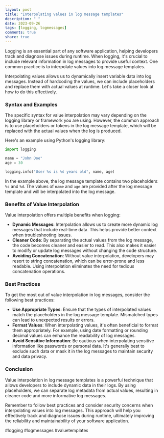 ```yaml
---
layout: post
title: "Interpolating values in log message templates"
description: " "
date: 2023-09-26
tags: [logging, logmessages]
comments: true
share: true
---
```


Logging is an essential part of any software application, helping developers track and diagnose issues during runtime. When logging, it's crucial to include relevant information in log messages to provide useful context. One common practice is to interpolate values into log message templates.

Interpolating values allows us to dynamically insert variable data into log messages. Instead of hardcoding the values, we can include placeholders and replace them with actual values at runtime. Let's take a closer look at how to do this effectively.

### Syntax and Examples

The specific syntax for value interpolation may vary depending on the logging library or framework you are using. However, the common approach is to use placeholders or tokens in the log message template, which will be replaced with the actual values when the log is produced.

Here's an example using Python's logging library:

```python
import logging

name = "John Doe"
age = 30

logging.info("User %s is %d years old", name, age)
```

In the example above, the log message template contains two placeholders: `%s` and `%d`. The values of `name` and `age` are provided after the log message template and will be interpolated into the log message.

### Benefits of Value Interpolation

Value interpolation offers multiple benefits when logging:

- **Dynamic Messages**: Interpolation allows us to create more dynamic log messages that include real-time data. This helps provide better context when troubleshooting issues.
- **Cleaner Code**: By separating the actual values from the log message, the code becomes cleaner and easier to read. This also makes it easier to modify or update log messages without changing the code structure.
- **Avoiding Concatenation**: Without value interpolation, developers may resort to string concatenation, which can be error-prone and less readable. Using interpolation eliminates the need for tedious concatenation operations.

### Best Practices

To get the most out of value interpolation in log messages, consider the following best practices:

- **Use Appropriate Types**: Ensure that the types of interpolated values match the placeholders in the log message template. Mismatched types can lead to unexpected results or errors.
- **Format Values**: When interpolating values, it's often beneficial to format them appropriately. For example, using date formatting or rounding decimal values can enhance the readability of log messages.
- **Avoid Sensitive Information**: Be cautious when interpolating sensitive information like passwords or personal data. It's generally best to exclude such data or mask it in the log messages to maintain security and data privacy.

### Conclusion

Value interpolation in log message templates is a powerful technique that allows developers to include dynamic data in their logs. By using placeholders, we can separate log metadata from actual values, resulting in cleaner code and more informative log messages.

Remember to follow best practices and consider security concerns when interpolating values into log messages. This approach will help you effectively track and diagnose issues during runtime, ultimately improving the reliability and maintainability of your software application.

#logging #logmessages #valuetemplates